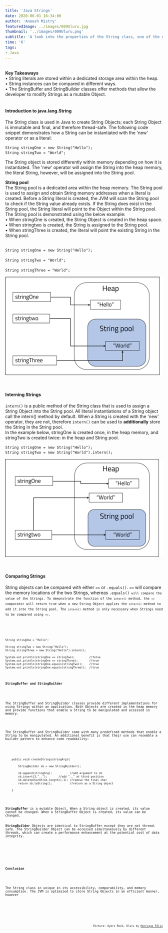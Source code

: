 ```yaml
---
title: 'Java Strings'
date: 2020-06-01 16:34:00
author: 'Aneesh Mistry'
featuredImage: ../images/009Uluru.jpg
thumbnail: '../images/009Uluru.png'
subtitle: 'A look into the properties of the String class, one of the most used classes across the Java API.'
time: '6'
tags:
- Java
---
```

<br>
<strong>Key Takeaways</strong><br>
&#8226; String literals are stored within a dedicated storage area within the heap.<br>
&#8226; String instances can be compared in different ways.<br>
&#8226; The StringBuffer and StringBuilder classes offer methods that allow the developer to modify Strings as a mutable Object.<br>

<br>
<h4>Introduction to java.lang.String</h4>
<p>
The String class is used in Java to create String Objects; each String Object is immutable and final, and therefore thread-safe. The following code snippet demonstrates how a String can be instantiated with the 'new' operator or as a literal:
</p>

```java{numberLines:true}
String stringOne = new String("Hello");
String stringTwo = "World";

```
<p>
The String object is stored differently within memory depending on how it is instantiated. The 'new' operator will assign the String into the heap memory, the literal String, however, will be assigned into the String pool.<br>
</p>
<p>
<strong>String pool</strong><br>
The String pool is a dedicated area within the heap memory. The String pool is used to assign and obtain String memory addresses when a literal is created. Before a String literal is created, the JVM will scan the String pool to check if the String value already exists. If the String does exist in the String pool, the String literal will point to the Object within the String pool.<br>
The String pool is demonstrated using the below example:<br>
&#8226; When stringOne is created, the String Object is created in the heap space.<br>
&#8226; When stringtwo is created, the String is assigned to the String pool.<br>
&#8226; When stringThree is created, the literal will point the existing String in the String pool.
</p>

```java{numberLines:true}

String stringOne = new String("Hello");

String stringTwo = "World";

String stringThree = "World";

```

![String pool diagram](../../src/images/009StringPool.png)


<br>
<h4>Interning Strings</h4>
<p>
<code language="java">intern()</code> is a public method of the String class that is used to assign a String Object into the String pool. All literal instantiations of a String object call the intern() method by default. When a String is created with the 'new' operator, they are not, therefore <code language="java">intern()</code> can be used to <strong>additionally</strong> store the String in the String pool.<br>
In the example below, stringOne is created once, in the heap memory, and stringTwo is created twice: in the heap and String pool.
</p>

```java{numberLines:true}
String stringOne = new String("Hello");
String stringTwo = new String("World").intern();

```

![String operator diagram](../../src/images/009StringOp.png)

<br>
<h4>Comparing Strings</h4>
<p>
String objects can be compared with either <code language="java">==</code> or <code language="java">.equals()</code>. <code language="java">==</code> will compare the memory locations of the two Strings, whereas <code language="java">.equals()<code> will compare the value of the Strings. To demonstrate the function of the <code language="java">intern()</code> method, the <code language="java">==</code> comparator will return true when a new String Object applies the <code language="java">intern()</code> method to add it into the String pool. The <code language="java">intern()</code> method is only necessary when Strings need to be compared using <code language="java">==</code>. 
</p>

```java{numberLines:true}

String stringOne = "Hello";

String stringTwo = new String("Hello");
String stringThree = new String("Hello").intern();

System.out.println(stringOne == stringTwo);         //false
System.out.println(stringOne == stringThree);       //true
System.out.println(stringOne.equals(stringTwo));    //true
System.out.println(stringOne.equals(stringThree));  //true

```

<h4>StringBuffer and StringBuilder</h4>
<p>
The StringBuffer and StringBuilder classes provide different implementations for using Strings within an application. Both Objects are created in the heap memory and provide functions that enable a String to be manipulated and accessed in memory. 
</p>
<p>
The StringBuffer and StringBuilder come with many predefined methods that enable a String to be manipulated. An additional benefit is that their use can resemble a builder pattern to enhance code readability:
</p>

```java{numberLines:true}
    public void createString(stringArg){
    
        StringBuilder sb = new StringBuilder();

        sb.append(stringArg);           //add argument to sb
        sb.insert(3,"__");       //add "__" at third position
        sb.deleteCharAt(sb.length()-1); //remove the final char
        return sb.toString();           //return as a String object

    }

```
<p>
<strong>StringBuffer</strong> is a mutable Object. When a String object is created, its value cannot be changed. When a StringBuffer Object is created, its value can be changed. 
<br>
<strong>StringBuilder</strong> Objects are identical to StringBuffer except they are not thread-safe. The StringBuilder Object can be accessed simultaneously by different threads, which can create a performance enhancement at the potential cost of data integrity.
</p>

<br>
<h4>Conclusion</h4>
<p>
The String class in unique in its accessibility, comparability, and memory consumption. The JVM is optimized to store String Objects in an efficient manner, however 

</p>

<br>
<small style="float: right;" >Picture: Ayers Rock, Uluru by <a target="_blank" href="https://unsplash.com/@henriquefelix">Henrique Félix</small></a><br>